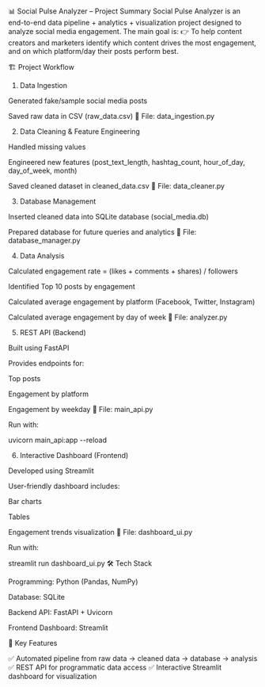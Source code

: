 📊 Social Pulse Analyzer – Project Summary
Social Pulse Analyzer is an end-to-end data pipeline + analytics + visualization project designed to analyze social media engagement.
The main goal is:
👉 To help content creators and marketers identify which content drives the most engagement, and on which platform/day their posts perform best.

🏗️ Project Workflow
1. Data Ingestion

Generated fake/sample social media posts

Saved raw data in CSV (raw_data.csv)
📂 File: data_ingestion.py

2. Data Cleaning & Feature Engineering

Handled missing values

Engineered new features (post_text_length, hashtag_count, hour_of_day, day_of_week, month)

Saved cleaned dataset in cleaned_data.csv
📂 File: data_cleaner.py

3. Database Management

Inserted cleaned data into SQLite database (social_media.db)

Prepared database for future queries and analytics
📂 File: database_manager.py

4. Data Analysis

Calculated engagement rate = (likes + comments + shares) / followers

Identified Top 10 posts by engagement

Calculated average engagement by platform (Facebook, Twitter, Instagram)

Calculated average engagement by day of week
📂 File: analyzer.py

5. REST API (Backend)

Built using FastAPI

Provides endpoints for:

Top posts

Engagement by platform

Engagement by weekday
📂 File: main_api.py

Run with:

uvicorn main_api:app --reload

6. Interactive Dashboard (Frontend)

Developed using Streamlit

User-friendly dashboard includes:

Bar charts

Tables

Engagement trends visualization
📂 File: dashboard_ui.py

Run with:

streamlit run dashboard_ui.py
🛠️ Tech Stack

Programming: Python (Pandas, NumPy)

Database: SQLite

Backend API: FastAPI + Uvicorn

Frontend Dashboard: Streamlit


🚀 Key Features

✅ Automated pipeline from raw data → cleaned data → database → analysis
✅ REST API for programmatic data access
✅ Interactive Streamlit dashboard for visualization

